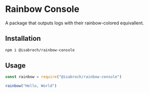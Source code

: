 # Rainbow Console
A package that outputs logs with their rainbow-colored equivallent.

## Installation
```bash
npm i @isabroch/rainbow-console
```

## Usage
```js
const rainbow = require("@isabroch/rainbow-console")

rainbow("Hello, World")
```